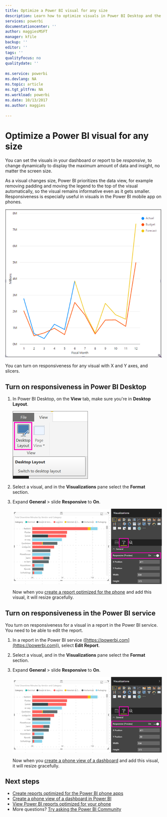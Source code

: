 ```yaml
---
title: Optimize a Power BI visual for any size
description: Learn how to optimize visuals in Power BI Desktop and the Power BI service for the Power BI phone apps.
services: powerbi
documentationcenter: ''
author: maggiesMSFT
manager: kfile
backup: ''
editor: ''
tags: ''
qualityfocus: no
qualitydate: ''

ms.service: powerbi
ms.devlang: NA
ms.topic: article
ms.tgt_pltfrm: NA
ms.workload: powerbi
ms.date: 10/13/2017
ms.author: maggies

---
```

# Optimize a Power BI visual for any size
You can set the visuals in your dashboard or report to be *responsive*, to change dynamically to display the maximum amount of data and insight, no matter the screen size.

As a visual changes size, Power BI prioritizes the data view, for example removing padding and moving the legend to the top of the visual automatically, so the visual remains informative even as it gets smaller. Responsiveness is especially useful in visuals in the Power BI mobile app on phones.

![Responsive visual resizing](media/desktop-create-responsive-visuals/power-bi-responsive-visual.gif)

You can turn on responsiveness for any visual with X and Y axes, and slicers.

## Turn on responsiveness in Power BI Desktop
1. In Power BI Desktop, on the **View** tab, make sure you're in **Desktop Layout**.
   
    ![Desktop Layout icon](media/desktop-create-responsive-visuals/power-bi-desktop-layout.png)
2. Select a visual, and in the **Visualizations** pane select the **Format** section.
3. Expand **General** > slide **Responsive** to **On**.
   
    ![Responsive on](media/desktop-create-responsive-visuals/power-bi-turn-responsive-on.png)
   
     Now when you [create a report optimized for the phone](desktop-create-phone-report.md) and add this visual, it will resize gracefully.

## Turn on responsiveness in the Power BI service
You turn on responsiveness for a visual in a report in the Power BI service. You need to be able to edit the report.

1. In a report in the Power BI service ([https://powerbi.com](https://powerbi.com)), select **Edit Report**.
2. Select a visual, and in the **Visualizations** pane select the **Format** section.
3. Expand **General** > slide **Responsive** to **On**.
   
    ![Responsive on](media/desktop-create-responsive-visuals/power-bi-turn-responsive-on.png)
   
     Now when you [create a phone view of a dashboard](service-create-dashboard-mobile-phone-view.md) and add this visual, it will resize gracefully.

## Next steps
* [Create reports optimized for the Power BI phone apps](desktop-create-phone-report.md)
* [Create a phone view of a dashboard in Power BI](service-create-dashboard-mobile-phone-view.md)
* [View Power BI reports optimized for your phone](mobile-apps-view-phone-report.md)
* More questions? [Try asking the Power BI Community](http://community.powerbi.com/)

